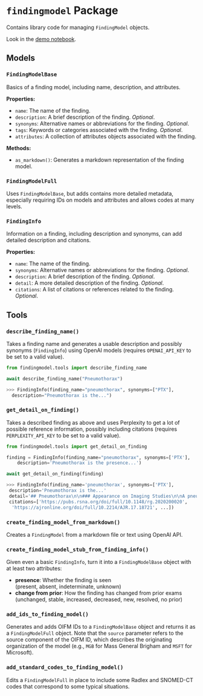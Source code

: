 # `findingmodel` Package

Contains library code for managing `FindingModel` objects.

Look in the [demo notebook](notebooks/findingmodel_tools.ipynb).

## Models

### `FindingModelBase`

Basics of a finding model, including name, description, and attributes.

**Properties:**

* `name`: The name of the finding.
* `description`: A brief description of the finding. *Optional*.
* `synonyms`: Alternative names or abbreviations for the finding. *Optional*.
* `tags`: Keywords or categories associated with the finding. *Optional*.
* `attributes`: A collection of attributes objects associated with the finding.

**Methods:**

* `as_markdown()`: Generates a markdown representation of the finding model.

### `FindingModelFull`

Uses `FindingModelBase`, but adds contains more detailed metadata, especially requiring IDs on models and attributes and allows codes at many levels.

### `FindingInfo`

Information on a finding, including description and synonyms, can add detailed description and citations.

**Properties:**

* `name`: The name of the finding.
* `synonyms`: Alternative names or abbreviations for the finding. *Optional*.
* `description`: A brief description of the finding. *Optional*.
* `detail`: A more detailed description of the finding. *Optional*.
* `citations`: A list of citations or references related to the finding. *Optional*.

## Tools

### `describe_finding_name()`

Takes a finding name and generates a usable description and possibly synonyms (`FindingInfo`) using OpenAI models (requires `OPENAI_API_KEY` to be set to a valid value).

```python
from findingmodel.tools import describe_finding_name

await describe_finding_name("Pneumothorax")

>>> FindingInfo(finding_name="pneumothorax", synonyms=["PTX"], 
  description="Pneumothorax is the...")
```

### `get_detail_on_finding()`

Takes a described finding as above and uses Perplexity to get a lot of possible reference information, possibly including citations (requires `PERPLEXITY_API_KEY` to be set to a valid value).

```python
from findingmodel.tools import get_detail_on_finding

finding = FindingInfo(finding_name="pneumothorax", synonyms=['PTX'],
    description='Pneumothorax is the presence...')

await get_detail_on_finding(finding)

>>> FindingInfo(finding_name='pneumothorax', synonyms=['PTX'], 
 description='Pneumothorax is the...'
 detail='## Pneumothorax\n\n### Appearance on Imaging Studies\n\nA pneumothorax...',
 citations=['https://pubs.rsna.org/doi/full/10.1148/rg.2020200020', 
  'https://ajronline.org/doi/full/10.2214/AJR.17.18721', ...])
```

### `create_finding_model_from_markdown()`

Creates a `FindingModel` from a markdown file or text using OpenAI API.

<!-- TODO: Insert code example  -->

### `create_finding_model_stub_from_finding_info()`

Given even a basic `FindingInfo`, turn it into a `FindingModelBase` object with at least two attributes:

* **presence**: Whether the finding is seen  
(present, absent, indeterminate, unknown)
* **change from prior**: How the finding has changed from prior exams  
(unchanged, stable, increased, decreased, new, resolved, no prior)

<!-- TODO: Insert code example -->

### `add_ids_to_finding_model()`

Generates and adds OIFM IDs to a `FindingModelBase` object and returns it as a `FindingModelFull` object. Note that the `source` parameter refers to the source component of the OIFM ID, which describes the originating organization of the model (e.g., `MGB` for Mass General Brigham and `MSFT` for Microsoft).

### `add_standard_codes_to_finding_model()`

Edits a `FindingModelFull` in place to include some Radlex and SNOMED-CT codes
that correspond to some typical situations.
